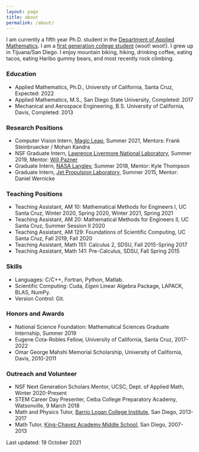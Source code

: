 ```yaml
---
layout: page
title: about
permalink: /about/
---
```


I am currently a fifth year Ph.D. student in the [Department of Applied Mathematics](https://www.soe.ucsc.edu/departments/applied-mathematics). I am a [first generation college student](https://firstgen.ucsc.edu) (woot! woot!). I grew up in Tijuana/San Diego. I enjoy mountain biking, hiking, drinking coffee, eating tacos, eating Haribo gummy bears, and most recently rock climbing.

### Education
- Applied Mathematics, Ph.D., University of California, Santa Cruz, Expected: 2022
- Applied Mathematics, M.S., San Diego State University, Completed: 2017
- Mechanical and Aerospace Engineering, B.S. University of California, Davis, Completed: 2013

### Research Positions
- Computer Vision Intern, [Magic Leap](https://www.magicleap.com/en-us), Summer 2021, Mentors: Frank Steinbruecker / Mohan Kandra
- NSF Graduate Intern, [Lawrence Livermore National Laboratory](https://www.llnl.gov/), Summer 2019, Mentor: [Will Pazner](https://pazner.github.io)
- Graduate Intern, [NASA Langley](https://www.nasa.gov/langley), Summer 2018, Mentor: Kyle Thompson
- Graduate Intern, [Jet Propulsion Laboratory](https://www.jpl.nasa.gov/), Summer 2015, Mentor: Daniel Wernicke

### Teaching Positions
- Teaching Assistant, AM 10: Mathematical Methods for Engineers I, UC Santa Cruz, Winter 2020, Spring 2020, Winter 2021, Spring 2021
- Teaching Assistant, AM 20: Mathematical Methods for Engineers II, UC Santa Cruz, Summer Session II 2020
- Teaching Assistant, AM 129: Foundations of Scientific Computing, UC Santa Cruz, Fall 2019, Fall 2020
- Teaching Assistant, Math 151: Calculus 2, SDSU, Fall 2015-Spring 2017
- Teaching Assistant, Math 141: Pre-Calculus, SDSU, Fall Spring 2015

### Skills
- Languages: C/C++, Fortran, Python, Matlab.
- Scientific Computing: Cuda, *Eigen* Linear Algebra Package, LAPACK, BLAS, NumPy.
- Version Control: Git.

### Honors and Awards
- National Science Foundation: Mathematical Sciences Graduate Internship, Summer 2019
- Eugene Cota-Robles Fellow, University of California, Santa Cruz, 2017-2022
- Omar George Mahshi Memorial Scholarship, University of California, Davis, 2010-2011

### Outreach and Volunteer
- NSF Next Generation Scholars Mentor, UCSC, Dept. of Applied Math, Winter 2020-Present
- STEM Career Day Presenter, Ceiba College Preparatory Academy, Watsonville, 9 March 2018
- Math and Physics Tutor, [Barrio Logan College Institute](https://blci.org/), San Diego, 2013-2017
- Math Tutor, [King-Chavez Academy Middle School](https://kingchavez.org/), San Diego, 2007-2013

Last updated: 19 October 2021
